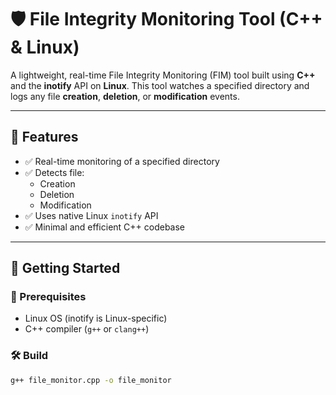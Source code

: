 # 🛡️ File Integrity Monitoring Tool (C++ & Linux)

A lightweight, real-time File Integrity Monitoring (FIM) tool built using **C++** and the **inotify** API on **Linux**. This tool watches a specified directory and logs any file **creation**, **deletion**, or **modification** events.

---

## 📌 Features

- ✅ Real-time monitoring of a specified directory
- ✅ Detects file:
  - Creation
  - Deletion
  - Modification
- ✅ Uses native Linux `inotify` API
- ✅ Minimal and efficient C++ codebase

---

## 🚀 Getting Started

### 🔧 Prerequisites

- Linux OS (inotify is Linux-specific)
- C++ compiler (`g++` or `clang++`)

### 🛠️ Build

```bash
g++ file_monitor.cpp -o file_monitor
